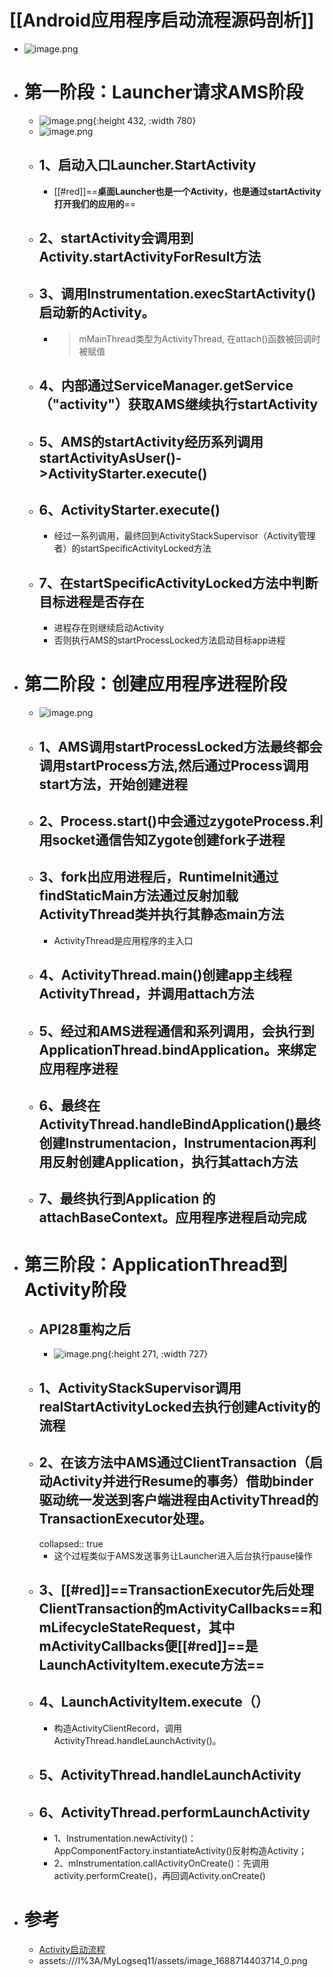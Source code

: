 # [[Android应用程序启动流程源码剖析]]
- ![image.png](../assets/image_1688714403714_0.png)
- # 第一阶段：Launcher请求AMS阶段
	- ![image.png](../assets/image_1688714438299_0.png){:height 432, :width 780}
	- ![image.png](../assets/image_1684416960546_0.png)
	- ## 1、启动入口Launcher.StartActivity
		- [[#red]]==**桌面Launcher也是一个Activity，也是通过startActivity打开我们的应用的**==
	- ## 2、startActivity会调用到Activity.startActivityForResult方法
	- ## 3、调用Instrumentation.execStartActivity()启动新的Activity。
		- > mMainThread类型为ActivityThread, 在attach()函数被回调时被赋值
	- ## 4、内部通过ServiceManager.getService（"activity"）获取AMS继续执行startActivity
	- ## 5、AMS的startActivity经历系列调用 startActivityAsUser()->ActivityStarter.execute()
	- ## 6、ActivityStarter.execute()
		- 经过一系列调用，最终回到ActivityStackSupervisor（Activity管理者）的startSpecificActivityLocked方法
	- ## 7、在startSpecificActivityLocked方法中判断目标进程是否存在
		- 进程存在则继续启动Activity
		- 否则执行AMS的startProcessLocked方法启动目标app进程
- # 第二阶段：创建应用程序进程阶段
	- ![image.png](../assets/image_1688714514352_0.png)
	- ## 1、AMS调用startProcessLocked方法最终都会调用startProcess方法,然后通过Process调用start方法，开始创建进程
	- ## 2、Process.start()中会通过zygoteProcess.利用socket通信告知Zygote创建fork子进程
	- ## 3、fork出应用进程后，RuntimeInit通过findStaticMain方法通过反射加载ActivityThread类并执行其静态main方法
		- ActivityThread是应用程序的主入口
	- ## 4、ActivityThread.main()创建app主线程ActivityThread，并调用attach方法
	- ## 5、经过和AMS进程通信和系列调用，会执行到ApplicationThread.bindApplication。来绑定应用程序进程
	- ## 6、最终在ActivityThread.handleBindApplication()最终创建Instrumentacion，Instrumentacion再利用反射创建Application，执行其attach方法
	- ## 7、最终执行到Application 的 attachBaseContext。应用程序进程启动完成
- # 第三阶段：ApplicationThread到Activity阶段
	- ## API28重构之后
		- ![image.png](../assets/image_1688714574221_0.png){:height 271, :width 727}
	- ## 1、ActivityStackSupervisor调用realStartActivityLocked去执行创建Activity的流程
	- ## 2、在该方法中AMS通过ClientTransaction（启动Activity并进行Resume的事务）借助binder驱动统一发送到客户端进程由ActivityThread的TransactionExecutor处理。
	  collapsed:: true
		- 这个过程类似于AMS发送事务让Launcher进入后台执行pause操作
	- ## 3、[[#red]]==TransactionExecutor先后处理ClientTransaction的mActivityCallbacks==和mLifecycleStateRequest，其中mActivityCallbacks便[[#red]]==是LaunchActivityItem.execute方法==
	- ## 4、LaunchActivityItem.execute（）
		- 构造ActivityClientRecord，调用ActivityThread.handleLaunchActivity()。
	- ## 5、ActivityThread.handleLaunchActivity
	- ## 6、ActivityThread.performLaunchActivity
		- 1、Instrumentation.newActivity()：AppComponentFactory.instantiateActivity()反射构造Activity；
		- 2、mInstrumentation.callActivityOnCreate()：先调用activity.performCreate()，再回调Activity.onCreate()
- # 参考
	- [Activity启动流程](http://gityuan.com/2016/03/12/start-activity/)
	- assets:///I%3A/MyLogseq11/assets/image_1688714403714_0.png